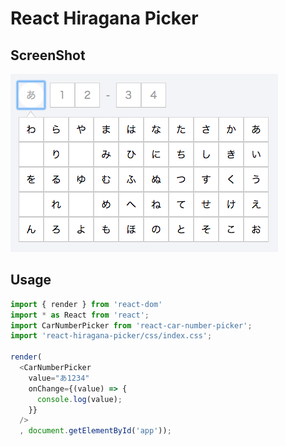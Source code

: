 # React Hiragana Picker

## ScreenShot

![](./screenshot.png)

## Usage

```js
import { render } from 'react-dom'
import * as React from 'react';
import CarNumberPicker from 'react-car-number-picker';
import 'react-hiragana-picker/css/index.css';

render(
  <CarNumberPicker 
    value="あ1234" 
    onChange={(value) => {
      console.log(value);
    }} 
  />
  , document.getElementById('app'));
```